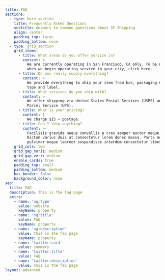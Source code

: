 ```yaml
---
title: FAQ
sections:
  - type: hero_section
    title: Frequently Asked Questions
    subtitle: Answers to common questions about SF Shipping
    align: center
    padding_top: large
    padding_bottom: none
  - type: grid_section
    grid_items:
      - title: What areas do you offer service in?
        content: >
          We are currently operating in San Francisco, CA only. To be notified
          when we begin operating service in your city, click here.
      - title: Do you really supply everything?
        content: >
          We provide everything to ship your item from box, packaging materials,
          tape and label.
      - title: What services do you ship with?
        content: >
          We offer shipping via United States Postal Services (USPS) and United
          Parcel Service (UPS).
      - title: What is your pricing?
        content: |
          We charge $15 + postage. 
      - title: Can I ship anything?
        content: >-
          Facilisis gravida neque convallis a cras semper auctor neque vitae.
          Dictum varius duis at consectetur lorem donec massa. Porta non
          pulvinar neque laoreet suspendisse interdum consectetur libero.
    grid_cols: two
    grid_gap_horiz: medium
    grid_gap_vert: medium
    enable_cards: true
    padding_top: small
    padding_bottom: medium
    has_border: false
    background_color: none
seo:
  title: FAQ
  description: This is the faq page
  extra:
    - name: 'og:type'
      value: website
      keyName: property
    - name: 'og:title'
      value: FAQ
      keyName: property
    - name: 'og:description'
      value: This is the faq page
      keyName: property
    - name: 'twitter:card'
      value: summary
    - name: 'twitter:title'
      value: FAQ
    - name: 'twitter:description'
      value: This is the faq page
layout: advanced
---
```

